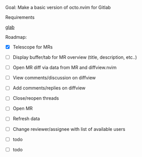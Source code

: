 

Goal: Make a basic version of octo.nvim for Gitlab


Requirements

[glab](https://github.com/profclems/glab)


Roadmap:
- [x] Telescope for MRs
- [ ] Display buffer/tab for MR overview (title, description, etc..)
- [ ] Open MR diff via data from MR and diffview.nvim
- [ ] View comments/discussion on diffview

- [ ] Add comments/replies on diffview
- [ ] Close/reopen threads
- [ ] Open MR
- [ ] Refresh data
- [ ] Change reviewer/assignee with list of available users
- [ ] todo
- [ ] todo

